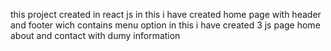 this project created in react js
in this i have created home page with header and footer wich contains menu option
in this i  have created 3 js page home about and contact with dumy information
